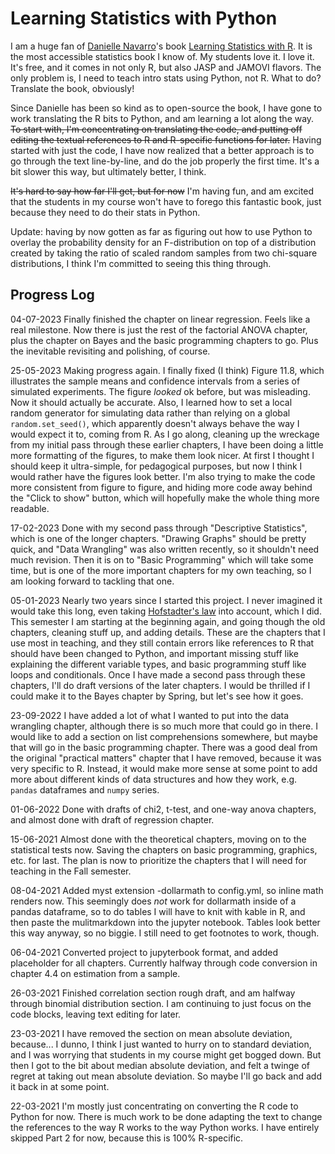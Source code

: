 # Learning Statistics with Python


I am a huge fan of <a href="https://djnavarro.net" target="_blank">Danielle Navarro</a>'s book <a href="https://learningstatisticswithr.com" target="_blank">Learning Statistics with R</a>. It is the most accessible statistics book I know of. My students love it. I love it. It's free, and it comes in not only R, but also JASP and JAMOVI flavors. The only problem is, I need to teach intro stats using Python, not R. What to do? Translate the book, obviously!

Since Danielle has been so kind as to open-source the book, I have gone to work translating the R bits to Python, and am learning a lot along the way. <del>To start with, I'm concentrating on translating the code, and putting off editing the textual references to R and R-specific functions for later.</del> Having started with just the code, I have now realized that a better approach is to go through the text line-by-line, and do the job properly the first time. It's a bit slower this way, but ultimately better, I think. 

<del>It's hard to say how far I'll get, but for now</del> I'm having fun, and am excited that the students in my course won't have to forego this fantastic book, just because they need to do their stats in Python.

Update: having by now gotten as far as figuring out how to use Python to overlay the probability density for an F-distribution on top of a distribution created by taking the ratio of scaled random samples from two chi-square distributions, I think I'm committed to seeing this thing through.



## Progress Log

04-07-2023 Finally finished the chapter on linear regression. Feels like a real milestone. Now there is just the rest of the factorial ANOVA chapter, plus the chapter on Bayes and the basic programming chapters to go. Plus the inevitable revisiting and polishing, of course.

25-05-2023 Making progress again. I finally fixed (I think) Figure 11.8, which illustrates the sample means and confidence intervals from a series of simulated experiments. The figure _looked_ ok before, but was misleading. Now it should actually be accurate. Also, I learned how to set a local random generator for simulating data rather than relying on a global `random.set_seed()`, which apparently doesn't always behave the way I would expect it to, coming from R. As I go along, cleaning up the wreckage from my initial pass through these earlier chapters, I have been doing a little more formatting of the figures, to make them look nicer. At first I thought I should keep it ultra-simple, for pedagogical purposes, but now I think I would rather have the figures look better. I'm also trying to make the code more consistent from figure to figure, and hiding more code away behind the "Click to show" button, which will hopefully make the whole thing more readable.

17-02-2023 Done with my second pass through "Descriptive Statistics", which is one of the longer chapters. "Drawing Graphs" should be pretty quick, and "Data Wrangling" was also written recently, so it shouldn't need much revision. Then it is on to "Basic Programming" which will take some time, but is one of the more important chapters for my own teaching, so I am looking forward to tackling that one.

05-01-2023 Nearly two years since I started this project. I never imagined it would take this long, even taking [Hofstadter's law](https://en.wikipedia.org/wiki/Hofstadter%27s_law) into account, which I did. This semester I am starting at the beginning again, and going though the old chapters, cleaning stuff up, and adding details. These are the chapters that I use most in teaching, and they still contain errors like references to R that should have been changed to Python, and important missing stuff like explaining the different variable types, and basic programming stuff like loops and conditionals. Once I have made a second pass through these chapters, I'll do draft versions of the later chapters. I would be thrilled if I could make it to the Bayes chapter by Spring, but let's see how it goes.

23-09-2022 I have added a lot of what I wanted to put into the data wrangling chapter, although there is so much more that could go in there. I would like to add a section on list comprehensions somewhere, but maybe that will go in the basic programming chapter. There was a good deal from the original "practical matters" chapter that I have removed, because it was very specific to R. Instead, it would make more sense at some point to add more about different kinds of data structures and how they work, e.g. `pandas` dataframes and `numpy` series.

01-06-2022 Done with drafts of chi2, t-test, and one-way anova chapters, and almost done with draft of regression chapter.

15-06-2021 Almost done with the theoretical chapters, moving on to the statistical tests now. Saving the chapters on basic programming, graphics, etc. for last. The plan is now to prioritize the chapters that I will need for teaching in the Fall semester.

08-04-2021 Added myst extension -dollarmath to config.yml, so inline math renders now. This seemingly does *not* work for dollarmath inside of a pandas dataframe, so to do tables I will have to knit with kable in R, and then paste the mulitmarkdown into the jupyter notebook. Tables look better this way anyway, so no biggie. I still need to get footnotes to work, though.


06-04-2021 Converted project to jupyterbook format, and added placeholder for all chapters. Currently halfway through code conversion in chapter 4.4 on estimation from a sample.

26-03-2021 Finished correlation section rough draft, and am halfway through binomial distribution section. I am continuing to just focus on the code blocks, leaving text editing for later.

23-03-2021 I have removed the section on mean absolute deviation, because... I dunno, I think I just wanted to hurry on to standard deviation, and I was worrying that students in my course might get bogged down. But then I got to the bit about median absolute deviation, and felt a twinge of regret at taking out mean absolute deviation. So maybe I'll go back and add it back in at some point.

22-03-2021 I'm mostly just concentrating on converting the R code to Python for now. There is much work to be done adapting the text to change the references to the way R works to the way Python works. I have entirely skipped Part 2 for now, because this is 100% R-specific.
